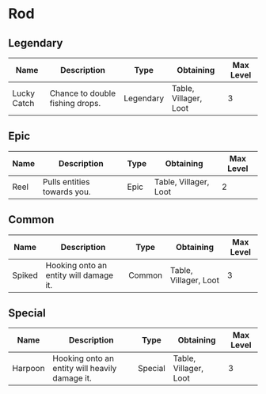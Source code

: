 # Rod
## Legendary
Name | Description | Type | Obtaining | Max Level
--- | --- | --- | --- | ---
Lucky Catch | Chance to double fishing drops. | Legendary | Table, Villager, Loot | 3
## Epic
Name | Description | Type | Obtaining | Max Level
--- | --- | --- | --- | ---
Reel | Pulls entities towards you. | Epic | Table, Villager, Loot | 2
## Common
Name | Description | Type | Obtaining | Max Level
--- | --- | --- | --- | ---
Spiked | Hooking onto an entity will damage it. | Common | Table, Villager, Loot | 3
## Special
Name | Description | Type | Obtaining | Max Level
--- | --- | --- | --- | ---
Harpoon | Hooking onto an entity will heavily damage it. | Special | Table, Villager, Loot | 3
